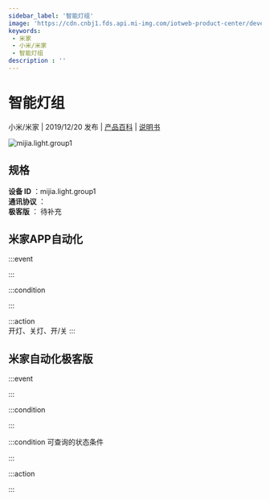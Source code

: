 ```yaml
---
sidebar_label: '智能灯组'
image: 'https://cdn.cnbj1.fds.api.mi-img.com/iotweb-product-center/developer_1575600608955Zl26R9KF.png?GalaxyAccessKeyId=AKVGLQWBOVIRQ3XLEW&Expires=9223372036854775807&Signature=lW9zN+UJt/MIxCLP1uuneRsBnuA='
keywords: 
 - 米家
 - 小米/米家
 - 智能灯组
description : ''
---
```

# 智能灯组

小米/米家 | 2019/12/20 发布 | [产品百科](https://home.mi.com/webapp/content/baike/product/index.html?model=mijia.light.group1/) | [说明书](https://home.mi.com/views/introduction.html?model=mijia.light.group1&region=cn)

![mijia.light.group1](https://cdn.cnbj1.fds.api.mi-img.com/iotweb-product-center/developer_1575600608955Zl26R9KF.png?GalaxyAccessKeyId=AKVGLQWBOVIRQ3XLEW&Expires=9223372036854775807&Signature=lW9zN+UJt/MIxCLP1uuneRsBnuA=)

## 规格  
> 
**设备 ID** ：mijia.light.group1  
**通讯协议** ：  
**极客版**  ： 待补充 


## 米家APP自动化  

:::event  

:::

:::condition  

:::

:::action   
开灯、关灯、开/关
:::

## 米家自动化极客版  

:::event  

:::

:::condition  

:::

:::condition 可查询的状态条件  

:::

:::action  

:::

        
